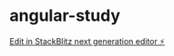# angular-study

[Edit in StackBlitz next generation editor ⚡️](https://stackblitz.com/~/github.com/liaojiawei666/angular-study)